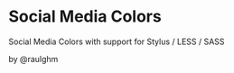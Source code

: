Social Media Colors
===================

Social Media Colors with support for Stylus / LESS / SASS

by @raulghm